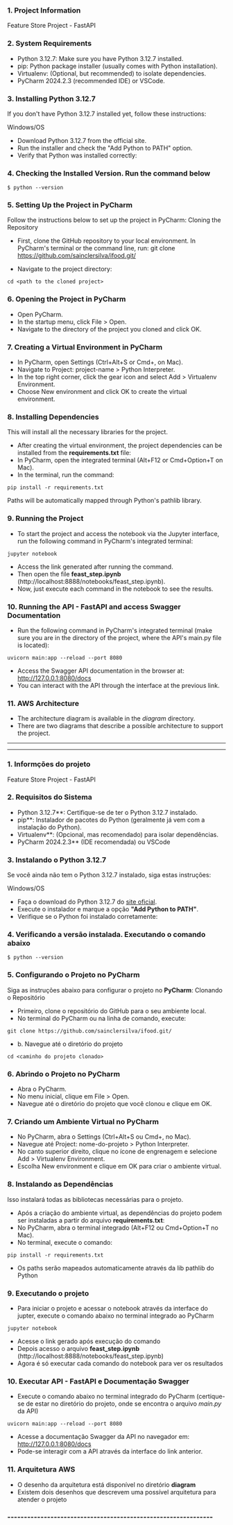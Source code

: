 ### 1. Project Information
Feature Store Project - FastAPI

### 2. System Requirements

- Python 3.12.7: Make sure you have Python 3.12.7 installed.
- pip: Python package installer (usually comes with Python installation).
- Virtualenv: (Optional, but recommended) to isolate dependencies.
- PyCharm 2024.2.3 (recommended IDE) or VSCode.

### 3. Installing Python 3.12.7
If you don't have Python 3.12.7 installed yet, follow these instructions:

Windows/OS

- Download Python 3.12.7 from the official site.
- Run the installer and check the "Add Python to PATH" option.
- Verify that Python was installed correctly:

### 4. Checking the Installed Version. Run the command below

`
$ python --version
`

### 5. Setting Up the Project in PyCharm
Follow the instructions below to set up the project in PyCharm: Cloning the Repository

- First, clone the GitHub repository to your local environment. In PyCharm's terminal or the command line, run:
git clone https://github.com/sainclersilva/ifood.git/

- Navigate to the project directory:

`
cd <path to the cloned project>
`

### 6. Opening the Project in PyCharm

- Open PyCharm.
- In the startup menu, click File > Open.
- Navigate to the directory of the project you cloned and click OK.

### 7. Creating a Virtual Environment in PyCharm

- In PyCharm, open Settings (Ctrl+Alt+S or Cmd+, on Mac).
- Navigate to Project: project-name > Python Interpreter.
- In the top right corner, click the gear icon and select Add > Virtualenv Environment.
- Choose New environment and click OK to create the virtual environment.

### 8. Installing Dependencies

This will install all the necessary libraries for the project.

- After creating the virtual environment, the project dependencies 
  can be installed from the **requirements.txt** file:
- In PyCharm, open the integrated terminal (Alt+F12 or Cmd+Option+T on Mac).
- In the terminal, run the command:

`
pip install -r requirements.txt
`

Paths will be automatically mapped through Python's pathlib library.

### 9. Running the Project

- To start the project and access the notebook via the Jupyter interface, 
run the following command in PyCharm's integrated terminal:

`
jupyter notebook
`

- Access the link generated after running the command.
- Then open the file **feast_step.ipynb** (http://localhost:8888/notebooks/feast_step.ipynb).
- Now, just execute each command in the notebook to see the results.

### 10. Running the API - FastAPI and access Swagger Documentation

- Run the following command in PyCharm's integrated terminal 
(make sure you are in the <api> directory of the project, where the API's main.py file is located):

`
uvicorn main:app --reload --port 8080
`

- Access the Swagger API documentation in the browser at: http://127.0.0.1:8080/docs
- You can interact with the API through the interface at the previous link.


### 11. AWS Architecture

- The architecture diagram is available in the *diagram* directory.
- There are two diagrams that describe a possible architecture to support the project.

-----------------------------------------------------------------------

-----------------------------------------------------------------------

### 1. Informções do projeto
Feature Store Project - FastAPI

### 2. Requisitos do Sistema

- Python 3.12.7**: Certifique-se de ter o Python 3.12.7 instalado. 
- pip**: Instalador de pacotes do Python (geralmente já vem com a instalação do Python).
- Virtualenv**: (Opcional, mas recomendado) para isolar dependências.
- PyCharm 2024.2.3** (IDE recomendada) ou VSCode


### 3. Instalando o Python 3.12.7
Se você ainda não tem o Python 3.12.7 instalado, siga estas instruções:

Windows/OS

- Faça o download do Python 3.12.7 do [site oficial](https://www.python.org/downloads/release/python-3127/).
- Execute o instalador e marque a opção **"Add Python to PATH"**.
- Verifique se o Python foi instalado corretamente:

### 4. Verificando a versão instalada. Executando o comando abaixo

`
$ python --version
`

### 5. Configurando o Projeto no PyCharm
Siga as instruções abaixo para configurar o projeto no **PyCharm**:
Clonando o Repositório

- Primeiro, clone o repositório do GitHub para o seu ambiente local. 
- No terminal do PyCharm ou na linha de comando, execute:

`
git clone https://github.com/sainclersilva/ifood.git/
`

- b. Navegue até o diretório do projeto

`
cd <caminho do projeto clonado>
`

### 6. Abrindo o Projeto no PyCharm

- Abra o PyCharm.
- No menu inicial, clique em File > Open.
- Navegue até o diretório do projeto que você clonou e clique em OK.

### 7. Criando um Ambiente Virtual no PyCharm

- No PyCharm, abra o Settings (Ctrl+Alt+S ou Cmd+, no Mac).
- Navegue até Project: nome-do-projeto > Python Interpreter.
- No canto superior direito, clique no ícone de engrenagem e selecione Add > Virtualenv Environment.
- Escolha New environment e clique em OK para criar o ambiente virtual.


### 8. Instalando as Dependências
Isso instalará todas as bibliotecas necessárias para o projeto.

- Após a criação do ambiente virtual, as dependências do projeto podem 
  ser instaladas a partir do arquivo **requirements.txt**:
- No PyCharm, abra o terminal integrado (Alt+F12 ou Cmd+Option+T no Mac).
- No terminal, execute o comando:

`
pip install -r requirements.txt
`

- Os paths serão mapeados automaticamente através da lib pathlib do Python

### 9. Executando o projeto

- Para iniciar o projeto e acessar o notebook através da interface do jupter,
execute o comando abaixo no terminal integrado ao PyCharm

`
jupyter notebook
`

- Acesse o link gerado após execução do comando
- Depois acesso o arquivo **feast_step.ipynb** (http://localhost:8888/notebooks/feast_step.ipynb)
- Agora é só executar cada comando do notebook para ver os resultados

### 10. Executar API - FastAPI e Documentação Swagger

- Execute o comando abaixo no terminal integrado do PyCharm
  (certique-se de estar no diretório <api> do projeto, onde se encontra o arquivo *main.py* da API)

`
uvicorn main:app --reload --port 8080
`

- Acesse a documentação Swagger da API no navegador em: http://127.0.0.1:8080/docs
- Pode-se interagir com a API através da interface do link anterior.

### 11. Arquitetura AWS

- O desenho da arquitetura está disponível no diretório **diagram**
- Existem dois desenhos que descrevem uma possível arquitetura para atender o projeto

### -------------------------------------------------------------- ###